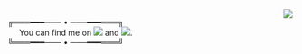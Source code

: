 <img align="right" src="https://github-readme-stats.vercel.app/api?username=v-xup6&count_private=true&show_icons=true&hide_title=true"/>

╔═══━━━─── • ───━━━═══╗<br>
⠀⠀You can find me on <a href="https://www.instagram.com/xup6.yc/"><img src ="https://raw.githubusercontent.com/v-xup6/v-xup6/main/instagram.png"/></a> and <a href="https://www.linkedin.com/in/victor-lin-1018731ba/"><img src ="https://raw.githubusercontent.com/v-xup6/v-xup6/main/linkedin.png"/></a>.<br>
╚═══━━━─── • ───━━━═══╝
